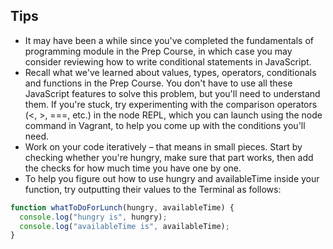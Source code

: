 ## Tips
* It may have been a while since you've completed the fundamentals of programming module in the Prep Course, in which case you may consider reviewing how to write conditional statements in JavaScript.
* Recall what we've learned about values, types, operators, conditionals and functions in the Prep Course. You don't have to use all these JavaScript features to solve this problem, but you'll need to understand them. If you're stuck, try experimenting with the comparison operators (<, >, ===, etc.) in the node REPL, which you can launch using the node command in Vagrant, to help you come up with the conditions you'll need.
* Work on your code iteratively – that means in small pieces. Start by checking whether you're hungry, make sure that part works, then add the checks for how much time you have one by one.
* To help you figure out how to use hungry and availableTime inside your function, try outputting their values to the Terminal as follows:

```javascript
function whatToDoForLunch(hungry, availableTime) {
  console.log("hungry is", hungry);
  console.log("availableTime is", availableTime);
}
```
